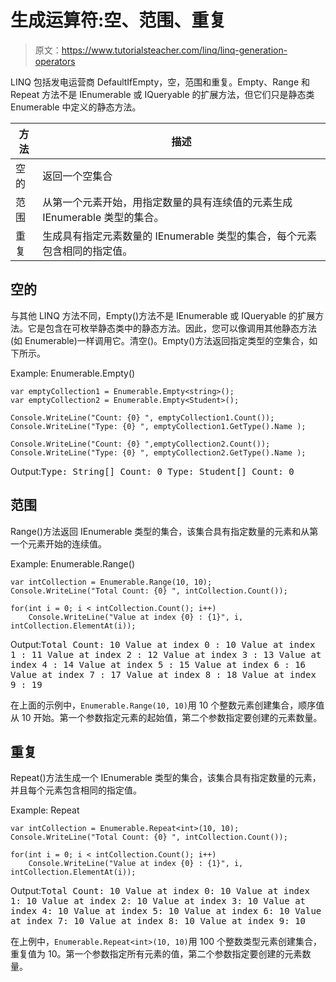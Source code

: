 # 生成运算符:空、范围、重复

> 原文：<https://www.tutorialsteacher.com/linq/linq-generation-operators>

LINQ 包括发电运营商 DefaultIfEmpty，空，范围和重复。Empty、Range 和 Repeat 方法不是 IEnumerable 或 IQueryable 的扩展方法，但它们只是静态类 Enumerable 中定义的静态方法。

| 方法 | 描述 |
| --- | --- |
| 空的 | 返回一个空集合 |
| 范围 | 从第一个元素开始，用指定数量的具有连续值的元素生成 IEnumerable <t>类型的集合。</t> |
| 重复 | 生成具有指定元素数量的 IEnumerable <t>类型的集合，每个元素包含相同的指定值。</t> |

## 空的

与其他 LINQ 方法不同，Empty()方法不是 IEnumerable 或 IQueryable 的扩展方法。它是包含在可枚举静态类中的静态方法。因此，您可以像调用其他静态方法(如 Enumerable)一样调用它。清空<tresult>()。Empty()方法返回指定类型的空集合，如下所示。</tresult>

Example: Enumerable.Empty()

```
var emptyCollection1 = Enumerable.Empty<string>();
var emptyCollection2 = Enumerable.Empty<Student>();

Console.WriteLine("Count: {0} ", emptyCollection1.Count());
Console.WriteLine("Type: {0} ", emptyCollection1.GetType().Name );

Console.WriteLine("Count: {0} ",emptyCollection2.Count());
Console.WriteLine("Type: {0} ", emptyCollection2.GetType().Name );
```

Output:<samp>Type: String[]
Count: 0
Type: Student[]
Count: 0</samp>

## 范围

Range()方法返回 IEnumerable <t>类型的集合，该集合具有指定数量的元素和从第一个元素开始的连续值。</t>

Example: Enumerable.Range()

```
var intCollection = Enumerable.Range(10, 10);
Console.WriteLine("Total Count: {0} ", intCollection.Count());

for(int i = 0; i < intCollection.Count(); i++)
    Console.WriteLine("Value at index {0} : {1}", i, intCollection.ElementAt(i));
```

Output:<samp>Total Count: 10
Value at index 0 : 10
Value at index 1 : 11
Value at index 2 : 12
Value at index 3 : 13
Value at index 4 : 14
Value at index 5 : 15
Value at index 6 : 16
Value at index 7 : 17
Value at index 8 : 18
Value at index 9 : 19</samp>

在上面的示例中，`Enumerable.Range(10, 10)`用 10 个整数元素创建集合，顺序值从 10 开始。第一个参数指定元素的起始值，第二个参数指定要创建的元素数量。

## 重复

Repeat()方法生成一个 IEnumerable <t>类型的集合，该集合具有指定数量的元素，并且每个元素包含相同的指定值。</t>

Example: Repeat

```
var intCollection = Enumerable.Repeat<int>(10, 10);
Console.WriteLine("Total Count: {0} ", intCollection.Count());

for(int i = 0; i < intCollection.Count(); i++)
    Console.WriteLine("Value at index {0} : {1}", i, intCollection.ElementAt(i));
```

Output:<samp>Total Count: 10
Value at index 0: 10
Value at index 1: 10
Value at index 2: 10
Value at index 3: 10
Value at index 4: 10
Value at index 5: 10
Value at index 6: 10
Value at index 7: 10
Value at index 8: 10
Value at index 9: 10</samp>

在上例中，`Enumerable.Repeat<int>(10, 10)`用 100 个整数类型元素创建集合，重复值为 10。第一个参数指定所有元素的值，第二个参数指定要创建的元素数量。